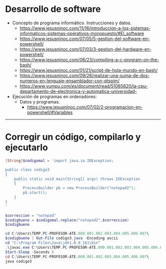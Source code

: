 # Desarrollo de software
- Concepto de programa informático. Instrucciones y datos.
   * https://www.jesusninoc.com/11/16/introduccion-a-los-sistemas-informaticos-sistemas-operativos-monopuesto/#El_software
   * https://www.jesusninoc.com/07/05/5-gestion-del-software-en-powershell/
   * https://www.jesusninoc.com/07/03/3-gestion-del-hardware-en-powershell/
   * https://www.jesusninoc.com/06/23/compiling-a-c-program-on-the-bash/
   * https://www.jesusninoc.com/01/21/script-de-hola-mundo-en-bash/
   * https://www.jesusninoc.com/09/26/realizar-una-suma-de-dos-numeros-en-lenguaje-ensamblador-con-qtspim/
   * https://www.yumpu.com/es/document/read/51065820/la-cpu-departamento-de-electronica-y-automatica-universidad-
- Ejecución de programas en ordenadores:
  - Datos y programas.
    * https://www.jesusninoc.com/07/02/2-programacion-en-powershell/#Variables

-------------------

# Corregir un código, compilarlo y ejecutarlo
```PowerShell
[String]$codigomal = 'import java.io.IOException;

public class codigo3
{
    public static void main(String[] args) throws IOException
    {
        ProcessBuilder pb = new ProcessBuilder("notepad2");
        pb.start();
    }
}
'

$correccion = "notepad"
$codigbueno = $codigomal.replace("notepad2",$correccion)
$codigbueno

cd C:\Users\TEMP.PC-PROFESOR-ATE.000.001.002.003.004.005.006.007\
$codigbueno | Out-File codigo3.java -Encoding ascii
cd "C:\Program Files\Java\jdk1.8.0_161\bin"
.\javac.exe C:\Users\TEMP.PC-PROFESOR-ATE.000.001.002.003.004.005.006.007\codigo3.java
Start-Sleep -Seconds 5
cd C:\Users\TEMP.PC-PROFESOR-ATE.000.001.002.003.004.005.006.007\
java codigo3 
```
